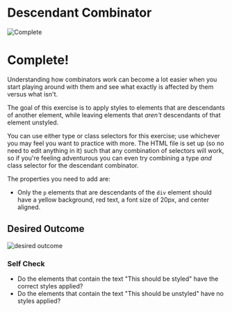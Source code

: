 # Descendant Combinator

![Complete](https://external-content.duckduckgo.com/iu/?u=https%3A%2F%2Fas01.epimg.net%2Fmeristation%2Fimagenes%2F2010%2F08%2F04%2Falbum%2F1280926320_926320_000001_portada_normal.jpg&f=1&nofb=1&ipt=60bc672908dff50ff38912610e7cc253feebd238dbc52205dedca98578e8b416)
# Complete!
Understanding how combinators work can become a lot easier when you start playing around with them and see what exactly is affected by them versus what isn't.

The goal of this exercise is to apply styles to elements that are descendants of another element, while leaving elements that *aren't* descendants of that element unstyled.

You can use either type or class selectors for this exercise; use whichever you may feel you want to practice with more. The HTML file is set up (so no need to edit anything in it) such that any combination of selectors will work, so if you're feeling adventurous you can even try combining a type *and* class selector for the descendant combinator.

The properties you need to add are:

* Only the `p` elements that are descendants of the `div` element should have a yellow background, red text, a font size of 20px, and center aligned.

## Desired Outcome
![desired outcome](./desired-outcome.png)


### Self Check
- Do the elements that contain the text "This should be styled" have the correct styles applied?
- Do the elements that contain the text "This should be unstyled" have no styles applied?
